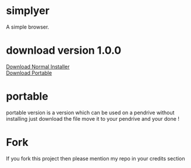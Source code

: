 # simplyer
A simple browser.<br> 
# download version 1.0.0 
<a href="https://github.com/shourgamer2/simplyer/releases/download/normalinstaller/simplyer.exe">Download Normal Installer</a> <br>
<a href="https://github.com/shourgamer2/simplyer/releases/download/Portable/simplyer.exe">Download Portable  </a>
# portable
portable version is a version which can be used on a pendrive without installing just download the file move it to your pendrive and your done ! 
# Fork
If you fork this project then please mention my repo in your credits section

